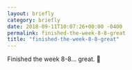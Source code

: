 ```yaml
---
layout: briefly
category: briefly
date: 2018-09-11T10:07:26+00:00 -0400
permalink: finished-the-week-8-8-great
title: "finished-the-week-8-8-great"
---
```


Finished the week 8-8... great. 🏈